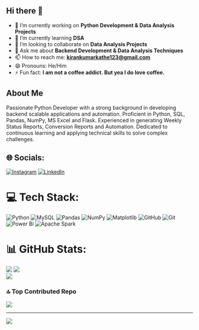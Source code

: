 ## Hi there 👋

- 🔭 I’m currently working on **Python Development & Data Analysis Projects**
- 🌱 I’m currently learning **DSA**
- 👯 I’m looking to collaborate on **Data Analysis Projects**
- 💬 Ask me about **Backend Development & Data Analysis Techniques**
- 📫 How to reach me: **kirankumarkathe123@gmail.com**
- 😄 Pronouns: He/Him
- ⚡ Fun fact: **I am not a coffee addict. But yea I do love coffee.**

##  About Me

Passionate Python Developer with a strong background in developing backend scalable applications and automation. Proficient in Python, SQL, Pandas, NumPy, MS Excel and Flask. Experienced in generating Weekly Status Reports, Conversion Reports and Automation. Dedicated to continuous learning and applying technical skills to solve complex challenges.



## 🌐 Socials:
[![Instagram](https://img.shields.io/badge/Instagram-%23E4405F.svg?logo=Instagram&logoColor=white)](https://instagram.com/this_is_kiran_kathe) [![LinkedIn](https://img.shields.io/badge/LinkedIn-%230077B5.svg?logo=linkedin&logoColor=white)](https://linkedin.com/in/www.linkedin.com/in/kirankathe) 

# 💻 Tech Stack:
![Python](https://img.shields.io/badge/python-3670A0?style=for-the-badge&logo=python&logoColor=ffdd54) ![MySQL](https://img.shields.io/badge/mysql-4479A1.svg?style=for-the-badge&logo=mysql&logoColor=white) ![Pandas](https://img.shields.io/badge/pandas-%23150458.svg?style=for-the-badge&logo=pandas&logoColor=white) ![NumPy](https://img.shields.io/badge/numpy-%23013243.svg?style=for-the-badge&logo=numpy&logoColor=white) ![Matplotlib](https://img.shields.io/badge/Matplotlib-%23ffffff.svg?style=for-the-badge&logo=Matplotlib&logoColor=black) ![GitHub](https://img.shields.io/badge/github-%23121011.svg?style=for-the-badge&logo=github&logoColor=white) ![Git](https://img.shields.io/badge/git-%23F05033.svg?style=for-the-badge&logo=git&logoColor=white) ![Power Bi](https://img.shields.io/badge/power_bi-F2C811?style=for-the-badge&logo=powerbi&logoColor=black) ![Apache Spark](https://img.shields.io/badge/Apache%20Spark-FDEE21?style=for-the-badge&logo=apachespark&logoColor=black)
# 📊 GitHub Stats:
![](https://github-readme-stats.vercel.app/api?username=KiranKumarKathe&theme=swift&hide_border=false&include_all_commits=true&count_private=false)
![](https://github-readme-streak-stats.herokuapp.com/?user=KiranKumarKathe&theme=swift&hide_border=false)<br/>
![](https://github-readme-stats.vercel.app/api/top-langs/?username=KiranKumarKathe&theme=swift&hide_border=false&include_all_commits=true&count_private=false&layout=compact)

### 🔝 Top Contributed Repo
![](https://github-contributor-stats.vercel.app/api?username=KiranKumarKathe&limit=5&theme=dark&combine_all_yearly_contributions=true)

---
[![](https://visitcount.itsvg.in/api?id=KiranKumarKathe&icon=0&color=0)](https://visitcount.itsvg.in)

<!-- Proudly created with GPRM ( https://gprm.itsvg.in ) -->
